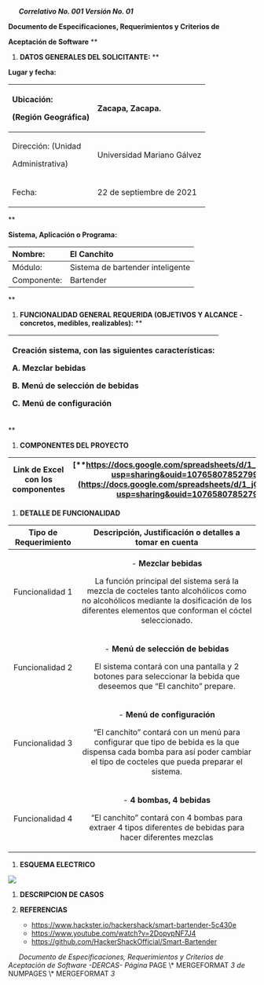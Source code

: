 `	`***Correlativo No. 001 Versión No. 01*** 

**Documento de Especificaciones, Requerimientos y Criterios de** 

**Aceptación de Software** 
**


1. **DATOS GENERALES DEL SOLICITANTE:** 
**


**Lugar y fecha:** 

|<p>Ubicación: </p><p>**(Región Geográfica)** </p>|<p>Zacapa, Zacapa. </p><p> </p>|
| :- | :- |
|<p>Dirección: (Unidad </p><p>Administrativa) </p>|Universidad Mariano Gálvez |
|<p>Fecha: </p><p> </p>|22 de septiembre de 2021 |
** 

**Sistema, Aplicación o Programa:**   

|Nombre:  |El Canchito|
| :- | :- |
|Módulo: |Sistema de bartender inteligente|
|Componente: |Bartender|
** 

1. **FUNCIONALIDAD GENERAL REQUERIDA (OBJETIVOS Y ALCANCE - concretos, medibles, realizables):** 
**


|<p>Creación sistema, con las siguientes características: </p><p>A. **Mezclar bebidas**</p><p>B. **Menú de selección de bebidas**</p><p>C. **Menú de configuración**</p>|
| :- |
** 

1. **COMPONENTES DEL PROYECTO**


|**Link de Excel con los componentes**|[**https://docs.google.com/spreadsheets/d/1_jQmi4ho1pCMiWPL8xx7dWzl8Oj2fqIu/edit?usp=sharing&ouid=107658078527997806777&rtpof=true&sd=true**](https://docs.google.com/spreadsheets/d/1_jQmi4ho1pCMiWPL8xx7dWzl8Oj2fqIu/edit?usp=sharing&ouid=107658078527997806777&rtpof=true&sd=true)|
| - | - |













1. **DETALLE DE FUNCIONALIDAD**

|**Tipo de Requerimiento**|**Descripción, Justificación o detalles a tomar en cuenta**|
| :-: | :-: |
|<p>Funcionalidad 1</p><p></p>|<p>- **Mezclar bebidas**</p><p>La función principal del sistema será la mezcla de cocteles tanto alcohólicos como no alcohólicos mediante la dosificación de los diferentes elementos que conforman el cóctel seleccionado. </p><p></p>|
|<p>Funcionalidad 2</p><p></p>|<p>- **Menú de selección de bebidas**</p><p>El sistema contará con una pantalla y 2 botones para seleccionar la bebida que deseemos que “El canchito” prepare.</p><p></p>|
|<p>Funcionalidad 3</p><p></p>|<p>- **Menú de configuración**</p><p>“El canchito” contará con un menú para configurar que tipo de bebida es la que dispensa cada bomba para así poder cambiar el tipo de cocteles que pueda preparar el sistema.</p><p></p>|
|<p>Funcionalidad 4</p><p></p>|<p>- **4 bombas, 4 bebidas**</p><p>“El canchito” contará con 4 bombas para extraer 4 tipos diferentes de bebidas para hacer diferentes mezclas</p><p></p>|

1. **ESQUEMA ELECTRICO**

![](https://github.com/Brandonp22/Sistema-de-bartender-/releases/download/v1.0/diagrama.del.circuito.png)





















1. **DESCRIPCION DE CASOS**



1. **REFERENCIAS**
   - <https://www.hackster.io/hackershack/smart-bartender-5c430e>
   - <https://www.youtube.com/watch?v=2DopvpNF7J4>
   - <https://github.com/HackerShackOfficial/Smart-Bartender>



`	`*Documento de Especificaciones, Requerimientos y Criterios de Aceptación de Software -DERCAS- 	Página*  PAGE   \\* MERGEFORMAT *3 de*  NUMPAGES   \\* MERGEFORMAT *3* 
